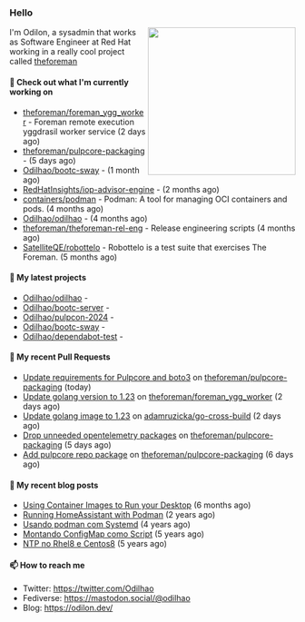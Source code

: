 ### Hello

<img align="right" src="https://avatars.githubusercontent.com/odilhao" width="260">

I'm Odilon, a sysadmin that works as Software Engineer at Red Hat working in a really cool project called [theforeman](https://theforeman.org/)

#### 👷 Check out what I'm currently working on

- [theforeman/foreman_ygg_worker](https://github.com/theforeman/foreman_ygg_worker) - Foreman remote execution yggdrasil worker service (2 days ago)
- [theforeman/pulpcore-packaging](https://github.com/theforeman/pulpcore-packaging) -  (5 days ago)
- [Odilhao/bootc-sway](https://github.com/Odilhao/bootc-sway) -  (1 month ago)
- [RedHatInsights/iop-advisor-engine](https://github.com/RedHatInsights/iop-advisor-engine) -  (2 months ago)
- [containers/podman](https://github.com/containers/podman) - Podman: A tool for managing OCI containers and pods. (4 months ago)
- [Odilhao/odilhao](https://github.com/Odilhao/odilhao) -  (4 months ago)
- [theforeman/theforeman-rel-eng](https://github.com/theforeman/theforeman-rel-eng) - Release engineering scripts (4 months ago)
- [SatelliteQE/robottelo](https://github.com/SatelliteQE/robottelo) - Robottelo is a test suite that exercises The Foreman. (5 months ago)

#### 🌱 My latest projects

- [Odilhao/odilhao](https://github.com/Odilhao/odilhao) - 
- [Odilhao/bootc-server](https://github.com/Odilhao/bootc-server) - 
- [Odilhao/pulpcon-2024](https://github.com/Odilhao/pulpcon-2024) - 
- [Odilhao/bootc-sway](https://github.com/Odilhao/bootc-sway) - 
- [Odilhao/dependabot-test](https://github.com/Odilhao/dependabot-test) - 

#### 🔨 My recent Pull Requests

- [Update requirements for Pulpcore and boto3](https://github.com/theforeman/pulpcore-packaging/pull/1909) on [theforeman/pulpcore-packaging](https://github.com/theforeman/pulpcore-packaging) (today)
- [Update golang version to 1.23](https://github.com/theforeman/foreman_ygg_worker/pull/23) on [theforeman/foreman_ygg_worker](https://github.com/theforeman/foreman_ygg_worker) (2 days ago)
- [Update golang image to 1.23](https://github.com/adamruzicka/go-cross-build/pull/1) on [adamruzicka/go-cross-build](https://github.com/adamruzicka/go-cross-build) (2 days ago)
- [Drop unneeded opentelemetry packages](https://github.com/theforeman/pulpcore-packaging/pull/1907) on [theforeman/pulpcore-packaging](https://github.com/theforeman/pulpcore-packaging) (5 days ago)
- [Add pulpcore repo package](https://github.com/theforeman/pulpcore-packaging/pull/1902) on [theforeman/pulpcore-packaging](https://github.com/theforeman/pulpcore-packaging) (6 days ago)

#### 📜 My recent blog posts

- [Using Container Images to Run your Desktop](https://odilon.dev/2024/10/29/building-a-desktop-with-bootc/) (6 months ago)
- [Running HomeAssistant with Podman](https://odilon.dev/2022/12/20/homeassistant-with-podman/) (2 years ago)
- [Usando podman com Systemd](https://odilon.dev/2020/06/30/usando-podman-com-systemd/) (4 years ago)
- [Montando ConfigMap como Script](https://odilon.dev/2020/03/08/montando-configmap-como-script/) (5 years ago)
- [NTP no Rhel8 e Centos8](https://odilon.dev/2019/09/17/2019-09-17-ntp-rhel8-centos8/) (5 years ago)


#### 📫 How to reach me

- Twitter: https://twitter.com/Odilhao
- Fediverse: https://mastodon.social/@odilhao
- Blog: https://odilon.dev/
